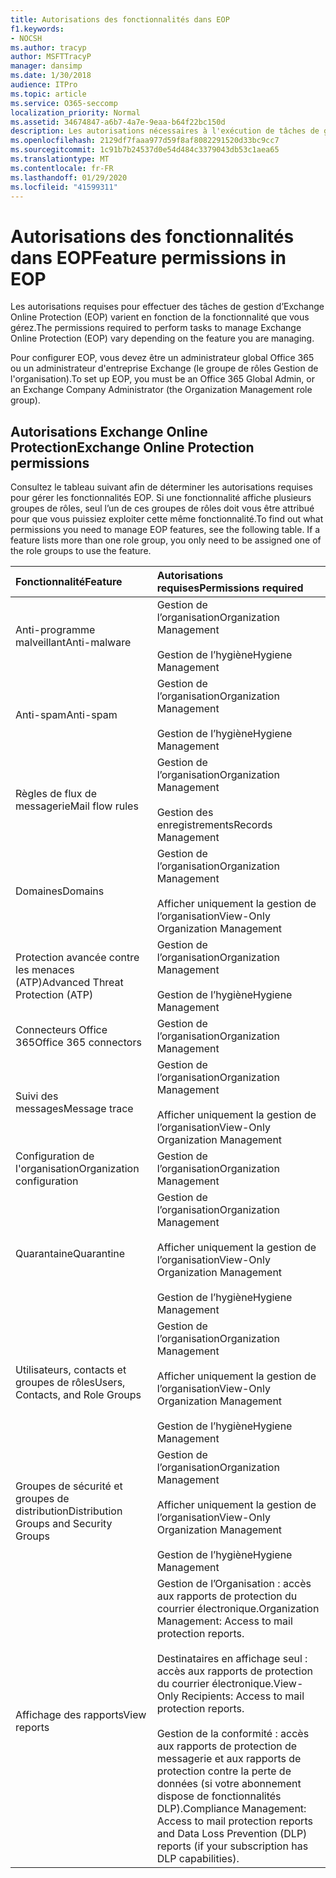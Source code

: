 ```yaml
---
title: Autorisations des fonctionnalités dans EOP
f1.keywords:
- NOCSH
ms.author: tracyp
author: MSFTTracyP
manager: dansimp
ms.date: 1/30/2018
audience: ITPro
ms.topic: article
ms.service: O365-seccomp
localization_priority: Normal
ms.assetid: 34674847-a6b7-4a7e-9eaa-b64f22bc150d
description: Les autorisations nécessaires à l'exécution de tâches de gestion de Microsoft Exchange Online Protection (EOP) varient selon les fonctionnalités gérées.
ms.openlocfilehash: 2129df7faaa977d59f8af8082291520d33bc9cc7
ms.sourcegitcommit: 1c91b7b24537d0e54d484c3379043db53c1aea65
ms.translationtype: MT
ms.contentlocale: fr-FR
ms.lasthandoff: 01/29/2020
ms.locfileid: "41599311"
---
```

# <a name="feature-permissions-in-eop"></a><span data-ttu-id="09c10-103">Autorisations des fonctionnalités dans EOP</span><span class="sxs-lookup"><span data-stu-id="09c10-103">Feature permissions in EOP</span></span>

<span data-ttu-id="09c10-104">Les autorisations requises pour effectuer des tâches de gestion d’Exchange Online Protection (EOP) varient en fonction de la fonctionnalité que vous gérez.</span><span class="sxs-lookup"><span data-stu-id="09c10-104">The permissions required to perform tasks to manage Exchange Online Protection (EOP) vary depending on the feature you are managing.</span></span>

<span data-ttu-id="09c10-105">Pour configurer EOP, vous devez être un administrateur global Office 365 ou un administrateur d'entreprise Exchange (le groupe de rôles Gestion de l'organisation).</span><span class="sxs-lookup"><span data-stu-id="09c10-105">To set up EOP, you must be an Office 365 Global Admin, or an Exchange Company Administrator (the Organization Management role group).</span></span>

## <a name="exchange-online-protection-permissions"></a><span data-ttu-id="09c10-106">Autorisations Exchange Online Protection</span><span class="sxs-lookup"><span data-stu-id="09c10-106">Exchange Online Protection permissions</span></span>

<span data-ttu-id="09c10-p101">Consultez le tableau suivant afin de déterminer les autorisations requises pour gérer les fonctionnalités EOP. Si une fonctionnalité affiche plusieurs groupes de rôles, seul l’un de ces groupes de rôles doit vous être attribué pour que vous puissiez exploiter cette même fonctionnalité.</span><span class="sxs-lookup"><span data-stu-id="09c10-p101">To find out what permissions you need to manage EOP features, see the following table. If a feature lists more than one role group, you only need to be assigned one of the role groups to use the feature.</span></span>

|<span data-ttu-id="09c10-109">**Fonctionnalité**</span><span class="sxs-lookup"><span data-stu-id="09c10-109">**Feature**</span></span>|<span data-ttu-id="09c10-110">**Autorisations requises**</span><span class="sxs-lookup"><span data-stu-id="09c10-110">**Permissions required**</span></span>|
|:-----|:-----|
|<span data-ttu-id="09c10-111">Anti-programme malveillant</span><span class="sxs-lookup"><span data-stu-id="09c10-111">Anti-malware</span></span>|<span data-ttu-id="09c10-112">Gestion de l’organisation</span><span class="sxs-lookup"><span data-stu-id="09c10-112">Organization Management</span></span> <br/><br/> <span data-ttu-id="09c10-113">Gestion de l’hygiène</span><span class="sxs-lookup"><span data-stu-id="09c10-113">Hygiene Management</span></span>|
|<span data-ttu-id="09c10-114">Anti-spam</span><span class="sxs-lookup"><span data-stu-id="09c10-114">Anti-spam</span></span>|<span data-ttu-id="09c10-115">Gestion de l’organisation</span><span class="sxs-lookup"><span data-stu-id="09c10-115">Organization Management</span></span> <br/><br/> <span data-ttu-id="09c10-116">Gestion de l’hygiène</span><span class="sxs-lookup"><span data-stu-id="09c10-116">Hygiene Management</span></span>|
|<span data-ttu-id="09c10-117">Règles de flux de messagerie</span><span class="sxs-lookup"><span data-stu-id="09c10-117">Mail flow rules</span></span>|<span data-ttu-id="09c10-118">Gestion de l’organisation</span><span class="sxs-lookup"><span data-stu-id="09c10-118">Organization Management</span></span> <br/><br/> <span data-ttu-id="09c10-119">Gestion des enregistrements</span><span class="sxs-lookup"><span data-stu-id="09c10-119">Records Management</span></span>|
|<span data-ttu-id="09c10-120">Domaines</span><span class="sxs-lookup"><span data-stu-id="09c10-120">Domains</span></span>|<span data-ttu-id="09c10-121">Gestion de l’organisation</span><span class="sxs-lookup"><span data-stu-id="09c10-121">Organization Management</span></span> <br/><br/> <span data-ttu-id="09c10-122">Afficher uniquement la gestion de l’organisation</span><span class="sxs-lookup"><span data-stu-id="09c10-122">View-Only Organization Management</span></span>|
|<span data-ttu-id="09c10-123">Protection avancée contre les menaces (ATP)</span><span class="sxs-lookup"><span data-stu-id="09c10-123">Advanced Threat Protection (ATP)</span></span>|<span data-ttu-id="09c10-124">Gestion de l’organisation</span><span class="sxs-lookup"><span data-stu-id="09c10-124">Organization Management</span></span> <br/><br/> <span data-ttu-id="09c10-125">Gestion de l’hygiène</span><span class="sxs-lookup"><span data-stu-id="09c10-125">Hygiene Management</span></span>|
|<span data-ttu-id="09c10-126">Connecteurs Office 365</span><span class="sxs-lookup"><span data-stu-id="09c10-126">Office 365 connectors</span></span>|<span data-ttu-id="09c10-127">Gestion de l’organisation</span><span class="sxs-lookup"><span data-stu-id="09c10-127">Organization Management</span></span>|
|<span data-ttu-id="09c10-128">Suivi des messages</span><span class="sxs-lookup"><span data-stu-id="09c10-128">Message trace</span></span>|<span data-ttu-id="09c10-129">Gestion de l’organisation</span><span class="sxs-lookup"><span data-stu-id="09c10-129">Organization Management</span></span> <br/><br/> <span data-ttu-id="09c10-130">Afficher uniquement la gestion de l’organisation</span><span class="sxs-lookup"><span data-stu-id="09c10-130">View-Only Organization Management</span></span>|
|<span data-ttu-id="09c10-131">Configuration de l'organisation</span><span class="sxs-lookup"><span data-stu-id="09c10-131">Organization configuration</span></span>|<span data-ttu-id="09c10-132">Gestion de l’organisation</span><span class="sxs-lookup"><span data-stu-id="09c10-132">Organization Management</span></span>|
|<span data-ttu-id="09c10-133">Quarantaine</span><span class="sxs-lookup"><span data-stu-id="09c10-133">Quarantine</span></span>|<span data-ttu-id="09c10-134">Gestion de l’organisation</span><span class="sxs-lookup"><span data-stu-id="09c10-134">Organization Management</span></span> <br/><br/> <span data-ttu-id="09c10-135">Afficher uniquement la gestion de l’organisation</span><span class="sxs-lookup"><span data-stu-id="09c10-135">View-Only Organization Management</span></span> <br/><br/> <span data-ttu-id="09c10-136">Gestion de l’hygiène</span><span class="sxs-lookup"><span data-stu-id="09c10-136">Hygiene Management</span></span>|
|<span data-ttu-id="09c10-137">Utilisateurs, contacts et groupes de rôles</span><span class="sxs-lookup"><span data-stu-id="09c10-137">Users, Contacts, and Role Groups</span></span>|<span data-ttu-id="09c10-138">Gestion de l’organisation</span><span class="sxs-lookup"><span data-stu-id="09c10-138">Organization Management</span></span> <br/><br/> <span data-ttu-id="09c10-139">Afficher uniquement la gestion de l’organisation</span><span class="sxs-lookup"><span data-stu-id="09c10-139">View-Only Organization Management</span></span> <br/><br/> <span data-ttu-id="09c10-140">Gestion de l’hygiène</span><span class="sxs-lookup"><span data-stu-id="09c10-140">Hygiene Management</span></span>|
|<span data-ttu-id="09c10-141">Groupes de sécurité et groupes de distribution</span><span class="sxs-lookup"><span data-stu-id="09c10-141">Distribution Groups and Security Groups</span></span>|<span data-ttu-id="09c10-142">Gestion de l’organisation</span><span class="sxs-lookup"><span data-stu-id="09c10-142">Organization Management</span></span> <br/><br/> <span data-ttu-id="09c10-143">Afficher uniquement la gestion de l’organisation</span><span class="sxs-lookup"><span data-stu-id="09c10-143">View-Only Organization Management</span></span> <br/><br/> <span data-ttu-id="09c10-144">Gestion de l’hygiène</span><span class="sxs-lookup"><span data-stu-id="09c10-144">Hygiene Management</span></span>|
|<span data-ttu-id="09c10-145">Affichage des rapports</span><span class="sxs-lookup"><span data-stu-id="09c10-145">View reports</span></span>|<span data-ttu-id="09c10-146">Gestion de l’Organisation : accès aux rapports de protection du courrier électronique.</span><span class="sxs-lookup"><span data-stu-id="09c10-146">Organization Management: Access to mail protection reports.</span></span> <br/><br/> <span data-ttu-id="09c10-147">Destinataires en affichage seul : accès aux rapports de protection du courrier électronique.</span><span class="sxs-lookup"><span data-stu-id="09c10-147">View-Only Recipients: Access to mail protection reports.</span></span>  <br/><br/> <span data-ttu-id="09c10-148">Gestion de la conformité : accès aux rapports de protection de messagerie et aux rapports de protection contre la perte de données (si votre abonnement dispose de fonctionnalités DLP).</span><span class="sxs-lookup"><span data-stu-id="09c10-148">Compliance Management: Access to mail protection reports and Data Loss Prevention (DLP) reports (if your subscription has DLP capabilities).</span></span>|
